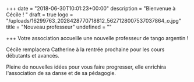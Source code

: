 +++
date = "2018-06-30T10:01:23+00:00"
description = "Bienvenue à Cécile ! "
draft = true
logo = "/uploads/16299763_2028428770718812_5627128007537037864_o.jpg"
title = "Nouveau professeur"
undefined = ""

+++
Votre association accueille une nouvelle professeur de tango argentin !

Cécile remplacera Catherine à la rentrée prochaine pour les cours débutants et avancés.

Pleine de nouvelles idées pour vous faire progresser, elle enrichira l'association de sa danse et de sa pédagogie.
